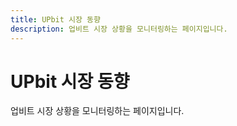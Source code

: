 ```yaml
---
title: UPbit 시장 동향
description: 업비트 시장 상황을 모니터링하는 페이지입니다.
---
```



UPbit 시장 동향
===


업비트 시장 상황을 모니터링하는 페이지입니다.



